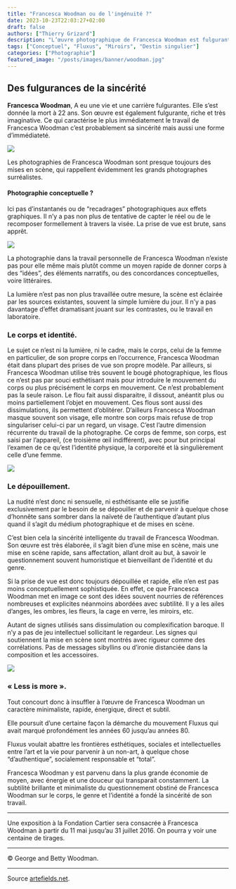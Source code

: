 ```yaml
---
title: "Francesca Woodman ou de l'ingénuité ?"
date: 2023-10-23T22:03:27+02:00
draft: false
authors: ["Thierry Grizard"]
description: "L’œuvre photographique de Francesca Woodman est fulgurante et imaginative, principale caractéristique: la sincérité."
tags: ["Conceptuel", "Fluxus", "Miroirs", "Destin singulier"]
categories: ["Photographie"]
featured_image: "/posts/images/banner/woodman.jpg"
---
```

## Des fulgurances de la sincérité

**Francesca Woodman**, A eu une vie et une carrière fulgurantes. Elle s’est donnée la mort à 22 ans. Son œuvre est également fulgurante, riche et très imaginative. Ce qui caractérise le plus immédiatement le travail de Francesca Woodman c’est probablement sa sincérité mais aussi une forme d’immédiateté.

![](/posts/images/woodman/francesca-woodman-photography-surrealist-fluxus-nude-henri-cartier-bresson-exhibition-paris-france-2016-on-being-an-angel.070-1024x512.jpg)

Les photographies de Francesca Woodman sont presque toujours des mises en scène, qui rappellent évidemment les grands photographes surréalistes.

#### Photographie conceptuelle ?

Ici pas d’instantanés ou de “recadrages” photographiques aux effets graphiques. Il n’y a pas non plus de tentative de capter le réel ou de le recomposer formellement à travers la visée. La prise de vue est brute, sans apprêt.

![](/posts/images/woodman/francesca-woodman--photography--surrealist--fluxus--nude--henri-cartier-bresson--exhibition--paris--france--2016--on-being-an-angel.069.jpg)

La photographie dans la travail personnelle de Francesca Woodman n’existe pas pour elle même mais plutôt comme un moyen rapide de donner corps à des “idées”, des éléments narratifs, ou des concordances conceptuelles, voire littéraires.

La lumière n’est pas non plus travaillée outre mesure, la scène est éclairée par les sources existantes, souvent la simple lumière du jour. Il n’y a pas davantage d’effet dramatisant jouant sur les contrastes, ou le travail en laboratoire.

### Le corps et identité.

Le sujet ce n’est ni la lumière, ni le cadre, mais le corps, celui de la femme en particulier, de son propre corps en l’occurrence, Francesca Woodman était dans plupart des prises de vue son propre modèle. Par ailleurs, si Francesca Woodman utilise très souvent le bougé photographique, les flous ce n’est pas par souci esthétisant mais pour introduire le mouvement du corps ou plus précisément le corps en mouvement. Ce n’est probablement pas la seule raison. Le flou fait aussi disparaitre, il dissout, anéantit plus ou moins partiellement l’objet en mouvement. Ces flous sont aussi des dissimulations, ils permettent d’oblitérer. D’ailleurs Francesca Woodman masque souvent son visage, elle montre son corps mais refuse de trop singulariser celui-ci par un regard, un visage. C’est l’autre dimension récurrente du travail de la photographe. Ce corps de femme, son corps, est saisi par l’appareil, (ce troisième œil indifférent), avec pour but principal l’examen de ce qu’est l’identité physique, la corporeité et là singulièrement celle d’une femme.

![](/posts/images/woodman/francesca-woodman--photography--surrealist--fluxus--nude--henri-cartier-bresson--exhibition--paris--france--2016--on-being-an-angel.068.jpg)

### Le dépouillement.

La nudité n’est donc ni sensuelle, ni esthétisante elle se justifie exclusivement par le besoin de se dépouiller et de parvenir à quelque chose d’honnête sans sombrer dans la naïveté de l’authentique d’autant plus quand il s’agit du médium photographique et de mises en scène.

C’est bien cela la sincérité intelligente du travail de Francesca Woodman. Son œuvre est très élaborée, il s’agit bien d’une mise en scène, mais une mise en scène rapide, sans affectation, allant droit au but, à savoir le questionnement souvent humoristique et bienveillant de l’identité et du genre.

Si la prise de vue est donc toujours dépouillée et rapide, elle n’en est pas moins conceptuellement sophistiquée. En effet, ce que Francesca Woodman met en image ce sont des idées souvent nourries de références nombreuses et explicites néanmoins abordées avec subtilité. Il y a les ailes d’anges, les ombres, les fleurs, la cage en verre, les miroirs, etc.

Autant de signes utilisés sans dissimulation ou complexification baroque. Il n’y a pas de jeu intellectuel sollicitant le regardeur. Les signes qui soutiennent la mise en scène sont montrés avec rigueur comme des corrélations. Pas de messages sibyllins ou d’ironie distanciée dans la composition et les accessoires.

![](/posts/images/woodman/francesca-woodman--photography--surrealist--fluxus--nude--henri-cartier-bresson--exhibition--paris--france--2016--on-being-an-angel.066.jpg)

### « Less is more ».

Tout concourt donc à insuffler à l’œuvre de Francesca Woodman un caractère minimaliste, rapide, énergique, direct et subtil.

Elle poursuit d’une certaine façon la démarche du mouvement Fluxus qui avait marqué profondément les années 60 jusqu’au années 80.

Fluxus voulait abattre les frontières esthétiques, sociales et intellectuelles entre l’art et la vie pour parvenir à un non-art, à quelque chose “d’authentique”, socialement responsable et “total”.

Francesca Woodman y est parvenu dans la plus grande économie de moyen, avec énergie et une douceur qui transparait constamment. La subtilité brillante et minimaliste du questionnement obstiné de Francesca Woodman sur le corps, le genre et l’identité a fondé la sincérité de son travail.

---

Une exposition à la Fondation Cartier sera consacrée à Francesca Woodman à partir du 11 mai jusqu’au 31 juillet 2016. On pourra y voir une centaine de tirages.

---

© George and Betty Woodman.

---

Source [artefields.net](https://www.artefields.net/francesca-woodman/).